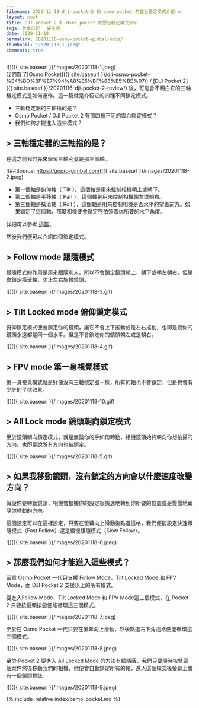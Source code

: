 ```yaml
---
filename: 2020-11-18-dji-pocket-2-和-osmo-pocket-的雲台穩定模式介紹.md
layout: post
title: DJI pocket 2 和 Osmo pocket 的雲台穩定模式介紹
tags: 敗家日記 一袋生活
date: 2020-11-18
permalink: 20201118-osmo-pocket-gimbal-mode/
thumbnail: "20201118-1.jpeg"
comments: true
---
```


![]({{ site.baseurl }}/images/20201118-1.jpeg)  
我們買了[Osmo Pocket]({{ site.baseurl }}/dji-osmo-pocket-%E4%BD%BF%E7%94%A8%E5%BF%83%E5%BE%97/) / [DJI Pocket 2]({{ site.baseurl }}/20201116-dji-pocket-2-review/) 後，可能會不明白它的三軸穩定模式是如何運作。這一篇就是介紹它的四種不同鎖定模式。

* 三軸穩定器的三軸指的是？
* Osmo Pocket / DJI Pocket 2 有那四種不同的雲台鎖定模式？
* 我們如何才能進入這些模式？

## > 三軸穩定器的三軸指的是？

在這之前我們先來學習三軸究竟是那三個軸。

![##Source: https://gopro-gimbal.com]({{ site.baseurl }}/images/20201118-2.jpeg)

* 第一個軸是俯仰軸（ Tilt ）。這個軸是用來控制相機朝上或朝下。
* 第二個軸是平移軸（ Pan ），這個軸是用來控制相機朝左或朝右。
* 第三個軸是橫滾軸（ Roll ），這個軸是用來控制相機是否水平的望着前方。如果鎖定了這個軸，那麼相機便會鎖定在依照着你所要的水平角度。

詳細可以參考 [這篇](https://gopro-gimbal.com/3-axis-gimbal/)。

然後我們便可以介紹四個鎖定模式。

## > Follow mode 跟隨模式

跟隨模式的作用是用來跟隨別人。所以不會鎖定鏡頭朝上、朝下或朝左朝右，但是會鎖定橫滾軸，防止左右旋轉鏡頭。

![]({{ site.baseurl }}/images/20201118-3.gif)

## > Tilt Locked mode 俯仰鎖定模式

俯仰鎖定模式便會鎖定你的鏡頭，讓它不會上下搖動或是左右搖動，也即是說你的鏡頭永遠都是同一個水平。但是不會鎖定你的鏡頭朝左或是朝右。

![]({{ site.baseurl }}/images/20201118-4.gif)

## > FPV mode 第一身視覺模式

第一身視覺模式就是好像沒有三軸穩定器一樣，所有的軸也不會鎖定，但是也會有少許的平穩效果。

![]({{ site.baseurl }}/images/20201118-10.gif)

## > All Lock mode 鏡頭朝向鎖定模式

至於鏡頭朝向鎖定模式，就是無論你的手如何轉動，相機鏡頭始終朝向你想拍攝的方向。也即是說所有方向也被鎖定。

![]({{ site.baseurl }}/images/20201118-5.gif)


## > 如果我移動鏡頭，沒有鎖定的方向會以什麼速度改變方向？

假設你要轉動鏡頭，相機會根據你的設定很快速地轉到你所要的位置或是慢慢地跟隨你轉動的方向。

這個設定可以在這裡設定，只要在螢幕向上滑動後點選這格，我們便能設定快速跟隨模式（Fast Follow）還是緩慢跟隨模式（Slow Follow）。

![]({{ site.baseurl }}/images/20201118-6.jpeg)

## > 那麼我們如何才能進入這些模式？

留意 Osmo Pocket 一代只支援 Follow Mode、Tilt Locked Mode 和 FPV Mode，而 DJI Pocket 2 支援以上的所有模式。

要進入Follow Mode、Tilt Locked Mode 和 FPV Mode這三個模式，在 Pocket 2 只要按這顆按鍵便能循環這三個模式。

![]({{ site.baseurl }}/images/20201118-7.jpeg)

至於在 Osmo Pocket 一代只要在螢幕向上滑動，然後點選右下角這格便能循環這三個模式。

![]({{ site.baseurl }}/images/20201118-8.jpeg)

至於 Pocket 2 要進入 All Locked Mode 的方法有點隱蔽，我們只要隨時按緊這個案件然後移動我們的相機，他便會自動鎖定所有的軸，進入這個模式後螢幕上會有一個鎖頭標誌。

![]({{ site.baseurl }}/images/20201118-9.jpeg)

{% include_relative index/osmo_pocket.md %}

